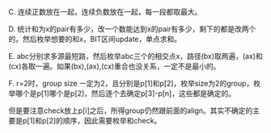 C. 连续正数放在一起，连续负数放在一起，每一段都取最大。

D. 统计和为x的pair有多少，改一个数能达到x的pair有多少，剩下的都是改两个的。然后枚举想要的和x，BIT区间update，单点求和。

E. abc分别求多源最短路，然后枚举abc三个的相交点x，路径(bx)取两遍，(ax)和(cx)各取一遍。如果(bx),(ax),(cx)重合也没关系，一定不是最小的。

F. r=2时，group size 一定为2，且分别是p[1]和p[2]，枚举size为2的group，枚举哪个是p[1]哪个是p[2]，然后逐个去确定p[3]-p[n]，这些都是确定的。

   但是要注意check放上p[i]之后，所得group仍然跟前面的align。其实不确定的主要是p[1]和p[2]的顺序，因此需要枚举和check。
